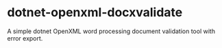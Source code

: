 # dotnet-openxml-docxvalidate
A simple dotnet OpenXML word processing document validation tool with error export.

